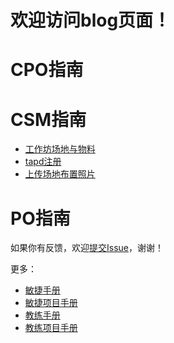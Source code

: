 # 欢迎访问blog页面！

# CPO指南

# CSM指南
- [工作坊场地与物料](/敏捷项目手册/md/工作坊场地与物料.md)
- [tapd注册](/敏捷手册/md/tapd注册.md)
- [上传场地布置照片](/项目手册/md/上传场地布置照片.md)

# PO指南



如果你有反馈，欢迎[提交Issue](https://github.com/ibehujun/blog/issues/new)，谢谢！


更多：

- [敏捷手册](/敏捷手册/敏捷手册.md)
- [敏捷项目手册](/敏捷项目手册/项目手册.md)
- [教练手册](/教练手册/教练手册.md)
- [教练项目手册](/教练项目手册/教练项目手册.md)

